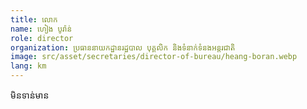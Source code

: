 ```yaml
---
title: លោក
name: ហៀង បូរ៉ាន់
role: director
organization: ប្រធាននាយកដ្ឋានរដ្ឋបាល បុគ្គលិក និងទំនាក់ទំនងអន្តរជាតិ
image: src/asset/secretaries/director-of-bureau/heang-boran.webp
lang: km
---
```


មិនទាន់មាន
